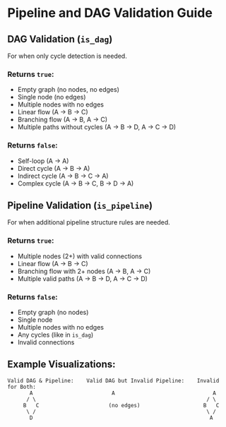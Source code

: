 # Pipeline and DAG Validation Guide

## DAG Validation (`is_dag`)
For when only cycle detection is needed.

### Returns `true`:
- Empty graph (no nodes, no edges)
- Single node (no edges)
- Multiple nodes with no edges
- Linear flow (A → B → C)
- Branching flow (A → B, A → C)
- Multiple paths without cycles (A → B → D, A → C → D)

### Returns `false`:
- Self-loop (A → A)
- Direct cycle (A → B → A)
- Indirect cycle (A → B → C → A)
- Complex cycle (A → B → C, B → D → A)

## Pipeline Validation (`is_pipeline`)
For when additional pipeline structure rules are needed.

### Returns `true`:
- Multiple nodes (2+) with valid connections
- Linear flow (A → B → C)
- Branching flow with 2+ nodes (A → B, A → C)
- Multiple valid paths (A → B → D, A → C → D)

### Returns `false`:
- Empty graph (no nodes)
- Single node
- Multiple nodes with no edges
- Any cycles (like in `is_dag`)
- Invalid connections

## Example Visualizations:
```
Valid DAG & Pipeline:    Valid DAG but Invalid Pipeline:    Invalid for Both:
       A                         A                               A
      / \                                                      / \
     B   C                      (no edges)                    B   C
      \ /                                                      \ /
       D                                                        A
```
